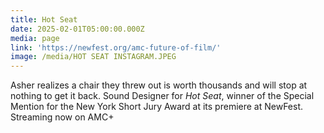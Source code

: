 ```yaml
---
title: Hot Seat
date: 2025-02-01T05:00:00.000Z
media: page
link: 'https://newfest.org/amc-future-of-film/'
image: /media/HOT SEAT INSTAGRAM.JPEG
---
```


Asher realizes a chair they threw out is worth thousands and will stop at nothing to get it back. Sound Designer for *Hot Seat*, winner of the Special Mention for the New York Short Jury Award at its premiere at NewFest. Streaming now on AMC+
